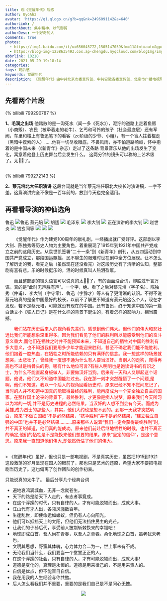 ```yaml
---
title: 观《觉醒年代》后感
author: UyoAhz
avatar: 'https://q1.qlogo.cn/g?b=qq&nk=2496091142&s=640'
authorLink: /
authorAbout: 集中精神，以气御剪
authorDesc: 一个好奇的人
comments: true
photos:
  - https://img1.baidu.com/it/u=656045772,1505147059&fm=11&fmt=auto&gp=0.jpg
  - https://blog-img-1258635493.cos.ap-chengdu.myqcloud.com/blogImg/img20210531211703.png
abbrlink: 10218
date: 2021-05-29 19:18:14
categories:
tags: 观后感
keywords: 觉醒年代
description: 《觉醒年代》由中共北京市委宣传部、中共安徽省委宣传部、北京市广播电视局和安徽省广播电视局联合摄制，由北京北广传媒影视股份有限公司和安徽华星传媒投资有限公司承制。编剧：龙平平，导演：张永新，总制片人：刘国华，主演：于和伟、张桐、侯京健、马少骅、朱刚日尧、张晚意、曹磊、夏德俊等。
---
```


<style>
  .cd-top{
    background:url(https://blog-img-1258635493.cos.ap-chengdu.myqcloud.com/blogImg/img20210531184353.png) no-repeat center;
  }
</style>

## 先看两个片段


{% bilibili 799290787 %}

**1、毛润之出场**
他踏散的是一沟死水（闻一多《死水》），泥泞的道路上走着鱼贩（小商贩）、农民（被牵着走的老牛）、乞丐和可怜的孩子（社会最底层）还有军阀，车里和楼上有鲁迅笔下的看客（zc阶级的少爷、小姐），有一个盲人拄着棍走（黑暗中摸索的人）……他将一切尽收眼底，不畏风雨，亦不怕道路崎岖，怀中抱着的是中国未来（《新青年》杂志）走过了这条路
背景音乐从他的出场发生了变化，寓意着他登上历史舞台后会发生什么。
这两分钟的镜头可以称的上艺术级了。太🐂🍺了。</span>

<br>
{% bilibili 799272143 %}

**2、蔡元培北大任职演讲**
这段台词就是当年蔡元培任职北大校长时演讲稿，一字不差。这篇演讲完全不像是一百年前的，放到今天也完全适用。


## 再看看导演的神仙选角
鲁迅
![鲁迅](https://blog-img-1258635493.cos.ap-chengdu.myqcloud.com/blogImg/img20210531202322.jpeg)
蔡元培
![](https://blog-img-1258635493.cos.ap-chengdu.myqcloud.com/blogImg/img20210531202546.jpeg)
胡适
![](https://blog-img-1258635493.cos.ap-chengdu.myqcloud.com/blogImg/img20210531202620.png)
毛泽东
![](https://blog-img-1258635493.cos.ap-chengdu.myqcloud.com/blogImg/img20210531202737.png)
李大钊
![](https://blog-img-1258635493.cos.ap-chengdu.myqcloud.com/blogImg/img20210531202810.png)
正在演讲的李大钊
![](https://blog-img-1258635493.cos.ap-chengdu.myqcloud.com/blogImg/img20210531202938.gif)
赵世炎
![](https://blog-img-1258635493.cos.ap-chengdu.myqcloud.com/blogImg/img20210531203039.png)
钱玄同等
![](https://blog-img-1258635493.cos.ap-chengdu.myqcloud.com/blogImg/img20210531203107.png)
![](https://blog-img-1258635493.cos.ap-chengdu.myqcloud.com/blogImg/img20210531203142.png)
![](https://blog-img-1258635493.cos.ap-chengdu.myqcloud.com/blogImg/img20210531203207.png)

<p style="text-indent:2em"> 《觉醒年代》作为建党100周年的献礼剧，一经播出就广受好评。这部剧以李大钊、陈独秀等历史人物为主要角色，着重展现了1915年到1921年中国共产党成立之前的这段历史。从袁世凯签署“二十一条”到《新青年》创刊，从五四运动到中国共产党成立，那段国运飘摇、民不聊生的艰难时世在剧中全方位展现。让不怎么了解历史的我，看完之后（虽然现在还没看完）对这段历史有了清晰的认知，整部剧有喜有悲。乐的时候挺乐的，泪的时候真叫人热泪盈眶。</p>
<p style="text-indent:2em">而且整部剧的镜头语言可以说真的太🐂🍺了，有的画面没台词，却胜过千言万语。真的是“此时无声胜有声”。一个字，绝。看了之后对蔡元培（字孑名）、陈独秀（仲甫）、李大钊（字守常）、鲁迅（字豫才）等人有了更清晰的认识。不得不说蔡元培真的是全中国最好的校长，以前不了解更不知道有蔡元培这么个人，现在才发现，若不是蔡元培，可能就没有现在的中国。还有鲁迅，终于知道中国的第一篇白话文小《狂人日记》是在什么样的背景下诞生的，有着怎样的影响力，相当震撼。</p>

<p style="text-indent:2em;color:red;">我们站在历史后来人的视角看先辈们，感觉到他们伟大。但他们的伟大和悲壮远比我们所能想象深重得多。因为我们看见了他们的胜利所以能感受到他们的奋斗意义重大,而他们在牺牲之时并不能预知未来，不知道自己的牺牲对中国的胜利有多大意义，也不知道我们要用多少年才能迎来胜利，甚至不确定我们能不能胜利。他们抱着一腔热血，在牺牲之时所能依赖的只有满怀的信念。我一想这样的场景就想哭，太悲壮了。曾经我一度想不通为什么有人要当汉奸。当别人的走狗，爬得再高也不过是啃骨头的狗，哪有什么地位可言?有些人明明也是饱读诗书的有识之士，为什么不能直起身板做人，非要做汉奸当狗。后来有一天和人又聊起这个话题，他说，他们又不知道中国能扛过去。我在那一刻才突然醒悟了一个问题,是啊，他们不知道。我以一个后人的视角回看历史时，原来已经不知不觉间忘记了，当时的人并不知道中国真的能取得最终的胜利，能再度成为一个完全独立自主的国家。在那样国土沦丧的背景下，最终胜利，才更像是痴人说梦。原来我们今天所习以为常的一切,并不是历史进程的必然结果。当汉奸的人想不到会有今天。而成为英雄,成为烈士的那些人，其实，他们大约也是想不到的。到那一天我才突然明白，原来“不做亡国奴”不是必然结果，“抗争胜利”并不是必然结果，“建立独立自强的中国”也并不是必然结果….…...原来那些人说着“我们一定会获得最终胜利”时,并不真正的知道，他们真的能成功。原来他们前赴后继地牺牲的时候，也并不真正的确定,他们的牺牲是不是能换来他们想要的结果。原来“坚定的信仰”，是这个意思。原来我一直知道他们伟大,却依然低估了他们的伟大。</p>
<br>
> 《觉醒年代》虽好，但也只是一部电视剧，不是真实历史，虽然把1915到1921这段激荡的岁月呈现在国人的眼前了，那也只是艺术的还原，希望大家不要把电视剧当历史了。这也偏离了创作团队的创作初衷。

只能说真的太牛了。
最后分享几个经典台词
- 遍地哀鸿满城血，无非一念就苍生。
- 天下的路是给天下人走的，有志者事竟成。
- 在这个浮躁的时代，只有自律的人，才有可能脱颖而出，成就大事。
- 江山代有才人出，各领风骚数百年。
- 生逢乱世，即使命运如蝼蚁，但仍有人心向阳光。
- 他们可以抵挡天上的太阳，但他们无法挡住民主的光芒。
- 让我们的子孙后代，享受前人披荆斩棘换来的幸福吧！
- 地球即成白首，吾人尚在青春，以吾人之青春。柔化地球之白首，虽老犹未老也。
- 文明其思想，野蛮其体魄，心力体力合二为一，世上事未有不成。
- 无论我们当什么，我们要当一个堂堂正正的人。
- 在这个浮躁的社会，只有自律的人，才有可能脱颖而出，成就大事!
- 道德是变化的，真理是永恒的。道德是用来律己的，不是用来责人的。
- 自信是优点，但不能盲目自信。
- 我在用我的人生经验与你共勉。
- 后人怎么看我们并不重要，重要的是我们自己是不是问心无愧。

<center>

![](https://blog-img-1258635493.cos.ap-chengdu.myqcloud.com/blogImg/img20210531212020.jpg)

</center>